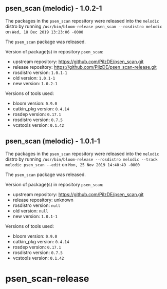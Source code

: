 ## psen_scan (melodic) - 1.0.2-1

The packages in the `psen_scan` repository were released into the `melodic` distro by running `/usr/bin/bloom-release psen_scan --rosdistro melodic` on `Wed, 18 Dec 2019 13:23:06 -0000`

The `psen_scan` package was released.

Version of package(s) in repository `psen_scan`:

- upstream repository: https://github.com/PilzDE/psen_scan.git
- release repository: https://github.com/PilzDE/psen_scan-release.git
- rosdistro version: `1.0.1-1`
- old version: `1.0.1-1`
- new version: `1.0.2-1`

Versions of tools used:

- bloom version: `0.9.0`
- catkin_pkg version: `0.4.14`
- rosdep version: `0.17.1`
- rosdistro version: `0.7.5`
- vcstools version: `0.1.42`


## psen_scan (melodic) - 1.0.1-1

The packages in the `psen_scan` repository were released into the `melodic` distro by running `/usr/bin/bloom-release --rosdistro melodic --track melodic psen_scan --edit` on `Mon, 25 Nov 2019 14:40:49 -0000`

The `psen_scan` package was released.

Version of package(s) in repository `psen_scan`:

- upstream repository: https://github.com/PilzDE/psen_scan.git
- release repository: unknown
- rosdistro version: `null`
- old version: `null`
- new version: `1.0.1-1`

Versions of tools used:

- bloom version: `0.9.0`
- catkin_pkg version: `0.4.14`
- rosdep version: `0.17.1`
- rosdistro version: `0.7.5`
- vcstools version: `0.1.42`


# psen_scan-release
